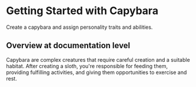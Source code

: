 # Getting Started with Capybara

Create a capybara and assign personality traits and abilities.

## Overview at documentation level

Capybara are complex creatures that require careful creation and a suitable habitat. After creating a sloth, you're responsible for feeding them, providing fulfilling activities, and giving them opportunities to exercise and rest. 
